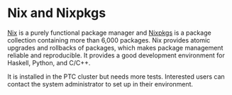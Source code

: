# Nix and Nixpkgs

[Nix](https://nixos.org/nix/) is a purely functional package manager and [Nixpkgs](https://nixos.org/nixpkgs/) is a package collection containing more than 6,000 packages. Nix provides atomic upgrades and rollbacks of packages, which makes package management reliable and reproducible. It provides a good development environment for Haskell, Python, and C/C++.

It is installed in the PTC cluster but needs more tests. Interested users can contact the system administrator to set up in their environment.
